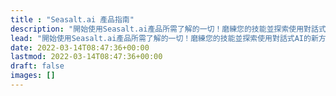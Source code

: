 ```yaml
---
title : "Seasalt.ai 產品指南"
description: "開始使用Seasalt.ai產品所需了解的一切！磨練您的技能並探索使用對話式AI的新方法。"
lead: "開始使用Seasalt.ai產品所需了解的一切！磨練您的技能並探索使用對話式AI的新方法。"
date: 2022-03-14T08:47:36+00:00
lastmod: 2022-03-14T08:47:36+00:00
draft: false
images: []
---
```

